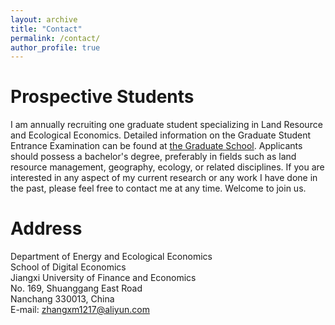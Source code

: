 ```yaml
---
layout: archive
title: "Contact"
permalink: /contact/
author_profile: true
---
```



# Prospective Students

I am annually recruiting one graduate student specializing in Land Resource and Ecological Economics. Detailed information on the Graduate Student Entrance Examination can be found at [the Graduate School](http://grs.jxufe.edu.cn/news-show-4157.html). Applicants should possess a bachelor's degree, preferably in fields such as land resource management, geography, ecology, or related disciplines. If you are interested in any aspect of my current research or any work I have done in the past, please feel free to contact me at any time. Welcome to join us.

# Address

Department of Energy and Ecological Economics  
School of Digital Economics  
Jiangxi University of Finance and Economics  
No. 169, Shuanggang East Road  
Nanchang 330013, China  
E-mail: zhangxm1217@aliyun.com
